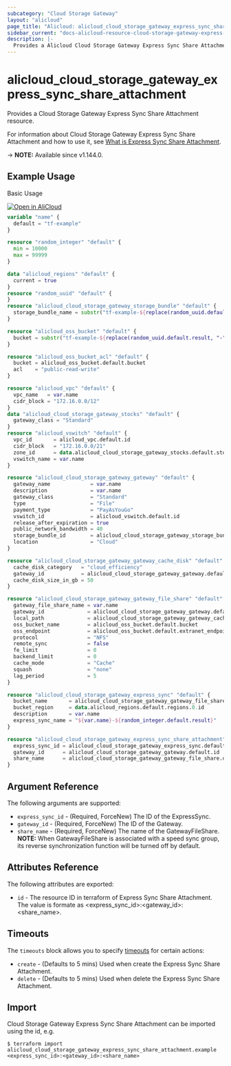 ```yaml
---
subcategory: "Cloud Storage Gateway"
layout: "alicloud"
page_title: "Alicloud: alicloud_cloud_storage_gateway_express_sync_share_attachment"
sidebar_current: "docs-alicloud-resource-cloud-storage-gateway-express-sync-share-attachment"
description: |-
  Provides a Alicloud Cloud Storage Gateway Express Sync Share Attachment resource.
---
```


# alicloud_cloud_storage_gateway_express_sync_share_attachment

Provides a Cloud Storage Gateway Express Sync Share Attachment resource.

For information about Cloud Storage Gateway Express Sync Share Attachment and how to use it, see [What is Express Sync Share Attachment](https://www.alibabacloud.com/help/en/cloud-storage-gateway/latest/addsharestoexpresssync).

-> **NOTE:** Available since v1.144.0.

## Example Usage

Basic Usage

<div style="display: block;margin-bottom: 40px;"><div class="oics-button" style="float: right;position: absolute;margin-bottom: 10px;">
  <a href="https://api.aliyun.com/terraform?resource=alicloud_cloud_storage_gateway_express_sync_share_attachment&exampleId=79463bda-8c0a-69f2-1308-f17e96246676e6cc7252&activeTab=example&spm=docs.r.cloud_storage_gateway_express_sync_share_attachment.0.79463bda8c&intl_lang=EN_US" target="_blank">
    <img alt="Open in AliCloud" src="https://img.alicdn.com/imgextra/i1/O1CN01hjjqXv1uYUlY56FyX_!!6000000006049-55-tps-254-36.svg" style="max-height: 44px; max-width: 100%;">
  </a>
</div></div>

```terraform
variable "name" {
  default = "tf-example"
}

resource "random_integer" "default" {
  min = 10000
  max = 99999
}

data "alicloud_regions" "default" {
  current = true
}
resource "random_uuid" "default" {
}
resource "alicloud_cloud_storage_gateway_storage_bundle" "default" {
  storage_bundle_name = substr("tf-example-${replace(random_uuid.default.result, "-", "")}", 0, 16)
}

resource "alicloud_oss_bucket" "default" {
  bucket = substr("tf-example-${replace(random_uuid.default.result, "-", "")}", 0, 16)
}

resource "alicloud_oss_bucket_acl" "default" {
  bucket = alicloud_oss_bucket.default.bucket
  acl    = "public-read-write"
}

resource "alicloud_vpc" "default" {
  vpc_name   = var.name
  cidr_block = "172.16.0.0/12"
}
data "alicloud_cloud_storage_gateway_stocks" "default" {
  gateway_class = "Standard"
}
resource "alicloud_vswitch" "default" {
  vpc_id       = alicloud_vpc.default.id
  cidr_block   = "172.16.0.0/21"
  zone_id      = data.alicloud_cloud_storage_gateway_stocks.default.stocks.0.zone_id
  vswitch_name = var.name
}

resource "alicloud_cloud_storage_gateway_gateway" "default" {
  gateway_name             = var.name
  description              = var.name
  gateway_class            = "Standard"
  type                     = "File"
  payment_type             = "PayAsYouGo"
  vswitch_id               = alicloud_vswitch.default.id
  release_after_expiration = true
  public_network_bandwidth = 40
  storage_bundle_id        = alicloud_cloud_storage_gateway_storage_bundle.default.id
  location                 = "Cloud"
}

resource "alicloud_cloud_storage_gateway_gateway_cache_disk" "default" {
  cache_disk_category   = "cloud_efficiency"
  gateway_id            = alicloud_cloud_storage_gateway_gateway.default.id
  cache_disk_size_in_gb = 50
}

resource "alicloud_cloud_storage_gateway_gateway_file_share" "default" {
  gateway_file_share_name = var.name
  gateway_id              = alicloud_cloud_storage_gateway_gateway.default.id
  local_path              = alicloud_cloud_storage_gateway_gateway_cache_disk.default.local_file_path
  oss_bucket_name         = alicloud_oss_bucket.default.bucket
  oss_endpoint            = alicloud_oss_bucket.default.extranet_endpoint
  protocol                = "NFS"
  remote_sync             = false
  fe_limit                = 0
  backend_limit           = 0
  cache_mode              = "Cache"
  squash                  = "none"
  lag_period              = 5
}

resource "alicloud_cloud_storage_gateway_express_sync" "default" {
  bucket_name       = alicloud_cloud_storage_gateway_gateway_file_share.default.oss_bucket_name
  bucket_region     = data.alicloud_regions.default.regions.0.id
  description       = var.name
  express_sync_name = "${var.name}-${random_integer.default.result}"
}

resource "alicloud_cloud_storage_gateway_express_sync_share_attachment" "default" {
  express_sync_id = alicloud_cloud_storage_gateway_express_sync.default.id
  gateway_id      = alicloud_cloud_storage_gateway_gateway.default.id
  share_name      = alicloud_cloud_storage_gateway_gateway_file_share.default.gateway_file_share_name
}
```

## Argument Reference

The following arguments are supported:

* `express_sync_id` - (Required, ForceNew) The ID of the ExpressSync.
* `gateway_id` - (Required, ForceNew) The ID of the Gateway.
* `share_name` - (Required, ForceNew) The name of the GatewayFileShare. **NOTE:** When GatewayFileShare is associated with a speed sync group, its reverse synchronization function will be turned off by default.


## Attributes Reference

The following attributes are exported:

* `id` - The resource ID in terraform of Express Sync Share Attachment. The value is formate as <express_sync_id>:<gateway_id>:<share_name>.

## Timeouts

The `timeouts` block allows you to specify [timeouts](https://developer.hashicorp.com/terraform/language/resources/syntax#operation-timeouts) for certain actions:

* `create` - (Defaults to 5 mins) Used when create the Express Sync Share Attachment.
* `delete` - (Defaults to 5 mins) Used when delete the Express Sync Share Attachment.

## Import

Cloud Storage Gateway Express Sync Share Attachment can be imported using the id, e.g.

```shell
$ terraform import alicloud_cloud_storage_gateway_express_sync_share_attachment.example <express_sync_id>:<gateway_id>:<share_name>
```